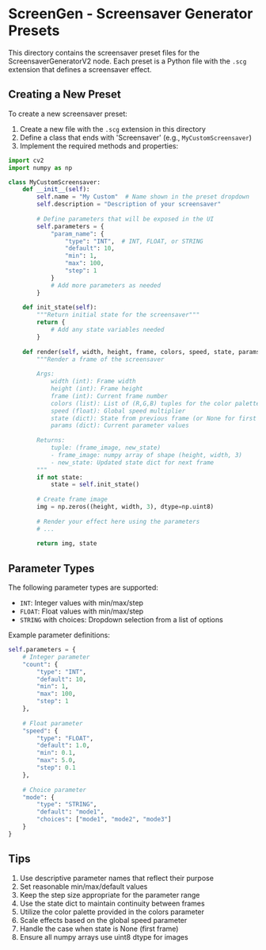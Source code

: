 # ScreenGen - Screensaver Generator Presets

This directory contains the screensaver preset files for the ScreensaverGeneratorV2 node. Each preset is a Python file with the `.scg` extension that defines a screensaver effect.

## Creating a New Preset

To create a new screensaver preset:

1. Create a new file with the `.scg` extension in this directory
2. Define a class that ends with 'Screensaver' (e.g., `MyCustomScreensaver`)
3. Implement the required methods and properties:

```python
import cv2
import numpy as np

class MyCustomScreensaver:
    def __init__(self):
        self.name = "My Custom"  # Name shown in the preset dropdown
        self.description = "Description of your screensaver"
        
        # Define parameters that will be exposed in the UI
        self.parameters = {
            "param_name": {
                "type": "INT",  # INT, FLOAT, or STRING
                "default": 10,
                "min": 1,
                "max": 100,
                "step": 1
            }
            # Add more parameters as needed
        }
    
    def init_state(self):
        """Return initial state for the screensaver"""
        return {
            # Add any state variables needed
        }
    
    def render(self, width, height, frame, colors, speed, state, params):
        """Render a frame of the screensaver
        
        Args:
            width (int): Frame width
            height (int): Frame height
            frame (int): Current frame number
            colors (list): List of (R,G,B) tuples for the color palette
            speed (float): Global speed multiplier
            state (dict): State from previous frame (or None for first frame)
            params (dict): Current parameter values
            
        Returns:
            tuple: (frame_image, new_state)
            - frame_image: numpy array of shape (height, width, 3)
            - new_state: Updated state dict for next frame
        """
        if not state:
            state = self.init_state()
            
        # Create frame image
        img = np.zeros((height, width, 3), dtype=np.uint8)
        
        # Render your effect here using the parameters
        # ...
        
        return img, state
```

## Parameter Types

The following parameter types are supported:

- `INT`: Integer values with min/max/step
- `FLOAT`: Float values with min/max/step
- `STRING` with choices: Dropdown selection from a list of options

Example parameter definitions:

```python
self.parameters = {
    # Integer parameter
    "count": {
        "type": "INT",
        "default": 10,
        "min": 1,
        "max": 100,
        "step": 1
    },
    
    # Float parameter
    "speed": {
        "type": "FLOAT",
        "default": 1.0,
        "min": 0.1,
        "max": 5.0,
        "step": 0.1
    },
    
    # Choice parameter
    "mode": {
        "type": "STRING",
        "default": "mode1",
        "choices": ["mode1", "mode2", "mode3"]
    }
}
```

## Tips

1. Use descriptive parameter names that reflect their purpose
2. Set reasonable min/max/default values
3. Keep the step size appropriate for the parameter range
4. Use the state dict to maintain continuity between frames
5. Utilize the color palette provided in the colors parameter
6. Scale effects based on the global speed parameter
7. Handle the case when state is None (first frame)
8. Ensure all numpy arrays use uint8 dtype for images
